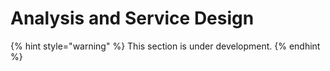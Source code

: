 # Analysis and Service Design

{% hint style="warning" %}
This section is under development.
{% endhint %}
